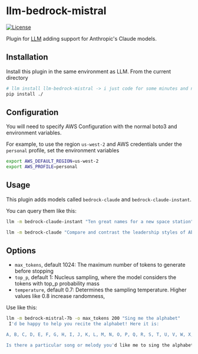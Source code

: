 # llm-bedrock-mistral
[![License](https://img.shields.io/badge/license-Apache%202.0-blue.svg)]()

Plugin for [LLM](https://llm.datasette.io/) adding support for Anthropic's Claude models.

## Installation

Install this plugin in the same environment as LLM. From the current directory
```bash
# llm install llm-bedrock-mistral -> i just code for some minutes and not much time to do this :()
pip install ./
```
## Configuration

You will need to specify AWS Configuration with the normal boto3 and environment variables.

For example, to use the region `us-west-2` and AWS credentials under the `personal` profile, set the environment variables

```bash
export AWS_DEFAULT_REGION=us-west-2
export AWS_PROFILE=personal
```

## Usage

This plugin adds models called `bedrock-claude` and `bedrock-claude-instant`.

You can query them like this:

```bash
llm -m bedrock-claude-instant "Ten great names for a new space station"
```

```bash
llm -m bedrock-claude "Compare and contrast the leadership styles of Abraham Lincoln and Boris Johnson."
```

## Options

- `max_tokens`, default 1024: The maximum number of tokens to generate before stopping
- `top_p`, default 1: Nucleus sampling, where the model considers the tokens with top_p probability mass
- `temperature`, default 0.7: Determines the sampling temperature. Higher values like 0.8 increase randomness,

Use like this:
```bash
llm -m bedrock-mistral-7b -o max_tokens 200 "Sing me the alphabet"
 I'd be happy to help you recite the alphabet! Here it is:

A, B, C, D, E, F, G, H, I, J, K, L, M, N, O, P, Q, R, S, T, U, V, W, X, Y, Z.

Is there a particular song or melody you'd like me to sing the alphabet to? I can try my best!
```
